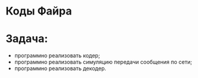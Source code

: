 # Коды Файра
# Задача:

- программно реализовать кодер;
- программно реализовать симуляцию передачи сообщения по сети;
- программно реализовать декодер. 
